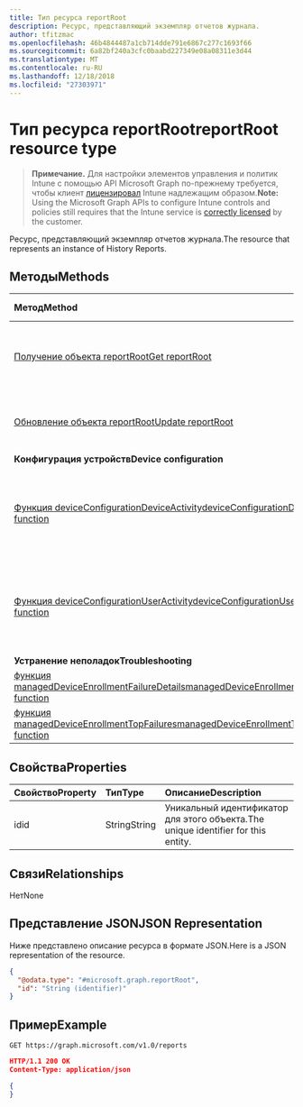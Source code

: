 ```yaml
---
title: Тип ресурса reportRoot
description: Ресурс, представляющий экземпляр отчетов журнала.
author: tfitzmac
ms.openlocfilehash: 46b4844487a1cb714dde791e6867c277c1693f66
ms.sourcegitcommit: 6a82bf240a3cfc0baabd227349e08a08311e3d44
ms.translationtype: MT
ms.contentlocale: ru-RU
ms.lasthandoff: 12/18/2018
ms.locfileid: "27303971"
---
```

# <a name="reportroot-resource-type"></a><span data-ttu-id="d246b-103">Тип ресурса reportRoot</span><span class="sxs-lookup"><span data-stu-id="d246b-103">reportRoot resource type</span></span>

> <span data-ttu-id="d246b-104">**Примечание.** Для настройки элементов управления и политик Intune с помощью API Microsoft Graph по-прежнему требуется, чтобы клиент [лицензировал](https://go.microsoft.com/fwlink/?linkid=839381) Intune надлежащим образом.</span><span class="sxs-lookup"><span data-stu-id="d246b-104">**Note:** Using the Microsoft Graph APIs to configure Intune controls and policies still requires that the Intune service is [correctly licensed](https://go.microsoft.com/fwlink/?linkid=839381) by the customer.</span></span>

<span data-ttu-id="d246b-105">Ресурс, представляющий экземпляр отчетов журнала.</span><span class="sxs-lookup"><span data-stu-id="d246b-105">The resource that represents an instance of History Reports.</span></span>
## <a name="methods"></a><span data-ttu-id="d246b-106">Методы</span><span class="sxs-lookup"><span data-stu-id="d246b-106">Methods</span></span>
|<span data-ttu-id="d246b-107">Метод</span><span class="sxs-lookup"><span data-stu-id="d246b-107">Method</span></span>|<span data-ttu-id="d246b-108">Возвращаемый тип</span><span class="sxs-lookup"><span data-stu-id="d246b-108">Return Type</span></span>|<span data-ttu-id="d246b-109">Описание</span><span class="sxs-lookup"><span data-stu-id="d246b-109">Description</span></span>|
|:---|:---|:---|
|[<span data-ttu-id="d246b-110">Получение объекта reportRoot</span><span class="sxs-lookup"><span data-stu-id="d246b-110">Get reportRoot</span></span>](../api/intune-shared-reportroot-get.md)|[<span data-ttu-id="d246b-111">reportRoot</span><span class="sxs-lookup"><span data-stu-id="d246b-111">reportRoot</span></span>](../resources/intune-shared-reportroot.md)|<span data-ttu-id="d246b-112">Чтение свойств и связей объекта [reportRoot](../resources/intune-shared-reportroot.md).</span><span class="sxs-lookup"><span data-stu-id="d246b-112">Read properties and relationships of the [reportRoot](../resources/intune-shared-reportroot.md) object.</span></span>|
|[<span data-ttu-id="d246b-113">Обновление объекта reportRoot</span><span class="sxs-lookup"><span data-stu-id="d246b-113">Update reportRoot</span></span>](../api/intune-shared-reportroot-update.md)|[<span data-ttu-id="d246b-114">reportRoot</span><span class="sxs-lookup"><span data-stu-id="d246b-114">reportRoot</span></span>](../resources/intune-shared-reportroot.md)|<span data-ttu-id="d246b-115">Обновление свойств объекта [reportRoot](../resources/intune-shared-reportroot.md).</span><span class="sxs-lookup"><span data-stu-id="d246b-115">Update the properties of a [reportRoot](../resources/intune-shared-reportroot.md) object.</span></span>|
|<span data-ttu-id="d246b-116">**Конфигурация устройств**</span><span class="sxs-lookup"><span data-stu-id="d246b-116">**Device configuration**</span></span>|
|[<span data-ttu-id="d246b-117">Функция deviceConfigurationDeviceActivity</span><span class="sxs-lookup"><span data-stu-id="d246b-117">deviceConfigurationDeviceActivity function</span></span>](../api/intune-shared-reportroot-deviceconfigurationdeviceactivity.md)|[<span data-ttu-id="d246b-118">report</span><span class="sxs-lookup"><span data-stu-id="d246b-118">report</span></span>](../resources/intune-shared-report.md)|<span data-ttu-id="d246b-119">Метаданные для отчета о действиях устройств с конфигурацией устройств</span><span class="sxs-lookup"><span data-stu-id="d246b-119">Metadata for the device configuration device activity report</span></span>|
|[<span data-ttu-id="d246b-120">Функция deviceConfigurationUserActivity</span><span class="sxs-lookup"><span data-stu-id="d246b-120">deviceConfigurationUserActivity function</span></span>](../api/intune-shared-reportroot-deviceconfigurationuseractivity.md)|[<span data-ttu-id="d246b-121">report</span><span class="sxs-lookup"><span data-stu-id="d246b-121">report</span></span>](../resources/intune-shared-report.md)|<span data-ttu-id="d246b-122">Метаданные для отчета о действиях пользователей с конфигурацией устройств</span><span class="sxs-lookup"><span data-stu-id="d246b-122">Metadata for the device configuration user activity report</span></span>|
|<span data-ttu-id="d246b-123">**Устранение неполадок**</span><span class="sxs-lookup"><span data-stu-id="d246b-123">**Troubleshooting**</span></span>|
|[<span data-ttu-id="d246b-124">функция managedDeviceEnrollmentFailureDetails</span><span class="sxs-lookup"><span data-stu-id="d246b-124">managedDeviceEnrollmentFailureDetails function</span></span>](../api/intune-shared-reportroot-manageddeviceenrollmentfailuredetails.md)|[<span data-ttu-id="d246b-125">report</span><span class="sxs-lookup"><span data-stu-id="d246b-125">report</span></span>](../resources/intune-shared-report.md)|<span data-ttu-id="d246b-126">Еще не документированы.</span><span class="sxs-lookup"><span data-stu-id="d246b-126">Not yet documented.</span></span>|
|[<span data-ttu-id="d246b-127">функция managedDeviceEnrollmentTopFailures</span><span class="sxs-lookup"><span data-stu-id="d246b-127">managedDeviceEnrollmentTopFailures function</span></span>](../api/intune-shared-reportroot-manageddeviceenrollmenttopfailures.md)|[<span data-ttu-id="d246b-128">report</span><span class="sxs-lookup"><span data-stu-id="d246b-128">report</span></span>](../resources/intune-shared-report.md)|<span data-ttu-id="d246b-129">Еще не документированы.</span><span class="sxs-lookup"><span data-stu-id="d246b-129">Not yet documented.</span></span>|


## <a name="properties"></a><span data-ttu-id="d246b-130">Свойства</span><span class="sxs-lookup"><span data-stu-id="d246b-130">Properties</span></span>
|<span data-ttu-id="d246b-131">Свойство</span><span class="sxs-lookup"><span data-stu-id="d246b-131">Property</span></span>|<span data-ttu-id="d246b-132">Тип</span><span class="sxs-lookup"><span data-stu-id="d246b-132">Type</span></span>|<span data-ttu-id="d246b-133">Описание</span><span class="sxs-lookup"><span data-stu-id="d246b-133">Description</span></span>|
|:---|:---|:---|
|<span data-ttu-id="d246b-134">id</span><span class="sxs-lookup"><span data-stu-id="d246b-134">id</span></span>|<span data-ttu-id="d246b-135">String</span><span class="sxs-lookup"><span data-stu-id="d246b-135">String</span></span>|<span data-ttu-id="d246b-136">Уникальный идентификатор для этого объекта.</span><span class="sxs-lookup"><span data-stu-id="d246b-136">The unique identifier for this entity.</span></span>|

## <a name="relationships"></a><span data-ttu-id="d246b-137">Связи</span><span class="sxs-lookup"><span data-stu-id="d246b-137">Relationships</span></span>
<span data-ttu-id="d246b-138">Нет</span><span class="sxs-lookup"><span data-stu-id="d246b-138">None</span></span>

## <a name="json-representation"></a><span data-ttu-id="d246b-139">Представление JSON</span><span class="sxs-lookup"><span data-stu-id="d246b-139">JSON Representation</span></span>
<span data-ttu-id="d246b-140">Ниже представлено описание ресурса в формате JSON.</span><span class="sxs-lookup"><span data-stu-id="d246b-140">Here is a JSON representation of the resource.</span></span>
<!--{
  "blockType": "resource",
  "baseType": "microsoft.graph.entity",
  "keyProperty": "id",
  "@odata.type": "microsoft.graph.reportRoot"
}-->
``` json
{
  "@odata.type": "#microsoft.graph.reportRoot",
  "id": "String (identifier)"
}
```

## <a name="example"></a><span data-ttu-id="d246b-141">Пример</span><span class="sxs-lookup"><span data-stu-id="d246b-141">Example</span></span>

<!--{"blockType": "request"}-->
```http
GET https://graph.microsoft.com/v1.0/reports
```

<!--{"blockType": "response", "truncated": true, "@odata.type": "microsoft.graph.reportRoot"}-->
```json
HTTP/1.1 200 OK
Content-Type: application/json

{
}
```